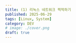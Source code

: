 ```yaml
---
title: (1) 리눅스 네트워크 찍먹하기
published: 2025-06-29
tags: [Linux, System]
category: DEV
# image: ./cover.png
draft: true
---
```


